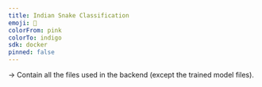 ```yaml
---  
title: Indian Snake Classification  
emoji: 🐢  
colorFrom: pink  
colorTo: indigo  
sdk: docker  
pinned: false  
---  
```

  
-> Contain all the files used in the backend (except the trained model files).  
